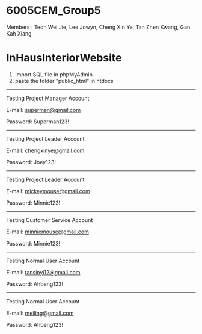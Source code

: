 # 6005CEM_Group5

Members : 
Teoh Wei Jie,
Lee Jowyn,
Cheng Xin Ye, 
Tan Zhen Kwang, 
Gan Kah Xiang 

# InHausInteriorWebsite

1. Import SQL file in phpMyAdmin
2. paste the folder "public_html" in htdocs

*******************************
Testing Project Manager Account

E-mail: superman@gmail.com

Password: Superman123!

*******************************
Testing Project Leader Account

E-mail: chengxinye@gmail.com

Password: Joey123!

*******************************
Testing Project Leader Account

E-mail: mickeymouse@gmail.com

Password: Minnie123!

*******************************
Testing Customer Service Account

E-mail: minniemouse@gmail.com

Password: Minnie123!

*******************************
Testing Normal User Account

E-mail: tansinyi12@gmail.com

Password: Ahbeng123!

*******************************
Testing Normal User Account

E-mail: meiling@gmail.com

Password: Ahbeng123!
